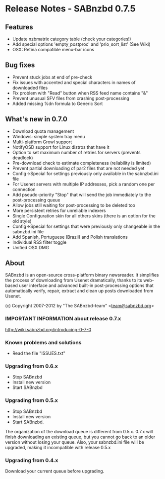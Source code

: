 Release Notes  -  SABnzbd 0.7.5
===============================

## Features
- Update nzbmatrix category table (check your categories!)
- Add special options 'empty_postproc' and 'prio_sort_list' (See Wiki)
- OSX: Retina compatible menu-bar icons

## Bug fixes
- Prevent stuck jobs at end of pre-check
- Fix issues with accented and special characters in names of downloaded files
- Fix problem with "Read" button when RSS feed name contains "&"
- Prevent unusual SFV files from crashing post-processing
- Added missing %dn formula to Generic Sort

## What's new in 0.7.0

- Download quota management
- Windows: simple system tray menu
- Multi-platform Growl support
- NotifyOSD support for Linux distros that have it
- Option to set maximum number of retries for servers (prevents deadlock)
- Pre-download check to estimate completeness (reliability is limited)
- Prevent partial downloading of par2 files that are not needed yet
- Config->Special for settings previously only available in the sabnzbd.ini file
- For Usenet servers with multiple IP addresses, pick a random one per connection
- Add pseudo-priority "Stop" that will send the job immediately to the post-processing queue
- Allow jobs still  waiting for post-processing to be deleted too
- More persistent retries for unreliable indexers
- Single Configuration skin for all others skins (there is an option for the old style)
- Config->Special for settings that were previously only changeable in the sabnzbd.ini file
- Add Spanish, Portuguese (Brazil) and Polish translations
- Individual RSS filter toggle
- Unified OSX DMG


## About
  SABnzbd is an open-source cross-platform binary newsreader.
  It simplifies the process of downloading from Usenet dramatically,
  thanks to its web-based user interface and advanced
  built-in post-processing options that automatically verify, repair,
  extract and clean up posts downloaded from Usenet.

  (c) Copyright 2007-2012 by "The SABnzbd-team" \<team@sabnzbd.org\>


### IMPORTANT INFORMATION about release 0.7.x
<http://wiki.sabnzbd.org/introducing-0-7-0>

### Known problems and solutions
- Read the file "ISSUES.txt"

### Upgrading from 0.6.x
- Stop SABnzbd
- Install new version
- Start SABnzbd

### Upgrading from 0.5.x
- Stop SABnzbd
- Install new version
- Start SABnzbd.

The organization of the download queue is different from 0.5.x.
0.7.x will finish downloading an existing queue, but you
cannot go back to an older version without losing your queue.
Also, your sabnzbd.ini file will be upgraded, making it
incompatible with release 0.5.x

### Upgrading from 0.4.x
Download your current queue before upgrading.
